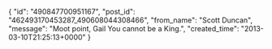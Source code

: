  {
   "id": "490847700951167",
   "post_id": "462493170453287_490608044308466",
   "from_name": "Scott Duncan",
   "message": "Moot point, Gail You cannot be a King.",
   "created_time": "2013-03-10T21:25:13+0000"
 }
